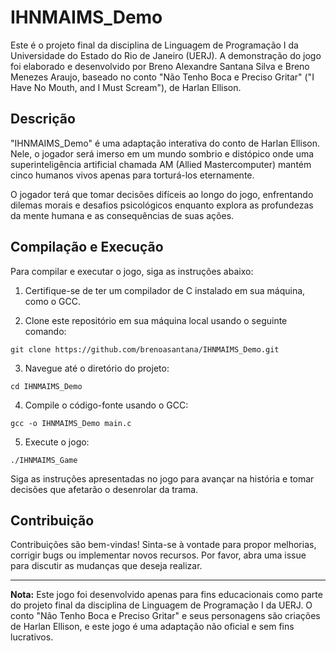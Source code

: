 # IHNMAIMS_Demo

Este é o projeto final da disciplina de Linguagem de Programação I da Universidade do Estado do Rio de Janeiro (UERJ). A demonstração do jogo foi elaborado e desenvolvido por Breno Alexandre Santana Silva e Breno Menezes Araujo, baseado no conto "Não Tenho Boca e Preciso Gritar" ("I Have No Mouth, and I Must Scream"), de Harlan Ellison.

## Descrição

"IHNMAIMS_Demo" é uma adaptação interativa do conto de Harlan Ellison. Nele, o jogador será imerso em um mundo sombrio e distópico onde uma superinteligência artificial chamada AM (Allied Mastercomputer) mantém cinco humanos vivos apenas para torturá-los eternamente.

O jogador terá que tomar decisões difíceis ao longo do jogo, enfrentando dilemas morais e desafios psicológicos enquanto explora as profundezas da mente humana e as consequências de suas ações.

## Compilação e Execução

Para compilar e executar o jogo, siga as instruções abaixo:

1. Certifique-se de ter um compilador de C instalado em sua máquina, como o GCC.

2. Clone este repositório em sua máquina local usando o seguinte comando:

```
git clone https://github.com/brenoasantana/IHNMAIMS_Demo.git
```

3. Navegue até o diretório do projeto:

```
cd IHNMAIMS_Demo
```

4. Compile o código-fonte usando o GCC:

```
gcc -o IHNMAIMS_Demo main.c
```

5. Execute o jogo:

```
./IHNMAIMS_Game
```

Siga as instruções apresentadas no jogo para avançar na história e tomar decisões que afetarão o desenrolar da trama.

## Contribuição

Contribuições são bem-vindas! Sinta-se à vontade para propor melhorias, corrigir bugs ou implementar novos recursos. Por favor, abra uma issue para discutir as mudanças que deseja realizar.

---

**Nota:** Este jogo foi desenvolvido apenas para fins educacionais como parte do projeto final da disciplina de Linguagem de Programação I da UERJ. O conto "Não Tenho Boca e Preciso Gritar" e seus personagens são criações de Harlan Ellison, e este jogo é uma adaptação não oficial e sem fins lucrativos.

